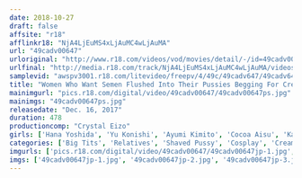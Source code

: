 ```yaml
---
date: 2018-10-27
draft: false
affsite: "r18"
afflinkr18: "NjA4LjEuMS4xLjAuMC4wLjAuMA"
url: "49cadv00647"
urloriginal: "http://www.r18.com/videos/vod/movies/detail/-/id=49cadv00647"
urlfinal: "http://media.r18.com/track/NjA4LjEuMS4xLjAuMC4wLjAuMA/videos/vod/movies/detail/-/id=49cadv00647"
samplevid: "awspv3001.r18.com/litevideo/freepv/4/49c/49cadv647/49cadv647_dmb_w.mp4"
title: "Women Who Want Semen Flushed Into Their Pussies Begging For Creampie Sex 8 Hours/30 Cum Shots!!"
mainimgurl: "pics.r18.com/digital/video/49cadv00647/49cadv00647ps.jpg"
mainimgs: "49cadv00647ps.jpg"
releasedate: "Dec. 16, 2017"
duration: 478
productioncomp: "Crystal Eizo"
girls: ['Hana Yoshida', 'Yu Konishi', 'Ayumi Kimito', 'Cocoa Aisu', 'Kanako Ioka', 'Yuri Oshikawa', 'Maya Kawamura', 'Miku Abeno', 'Azumi Chino', 'Chitose Saegusa']
categories: ['Big Tits', 'Relatives', 'Shaved Pussy', 'Cosplay', 'Creampie', 'Squirting', 'Bondage', 'Compilation', 'Over 4 Hours', 'Hi-Def']
imgurls: ['pics.r18.com/digital/video/49cadv00647/49cadv00647jp-1.jpg', 'pics.r18.com/digital/video/49cadv00647/49cadv00647jp-2.jpg', 'pics.r18.com/digital/video/49cadv00647/49cadv00647jp-3.jpg', 'pics.r18.com/digital/video/49cadv00647/49cadv00647jp-4.jpg', 'pics.r18.com/digital/video/49cadv00647/49cadv00647jp-5.jpg', 'pics.r18.com/digital/video/49cadv00647/49cadv00647jp-6.jpg', 'pics.r18.com/digital/video/49cadv00647/49cadv00647jp-7.jpg', 'pics.r18.com/digital/video/49cadv00647/49cadv00647jp-8.jpg', 'pics.r18.com/digital/video/49cadv00647/49cadv00647jp-9.jpg', 'pics.r18.com/digital/video/49cadv00647/49cadv00647jp-10.jpg', 'pics.r18.com/digital/video/49cadv00647/49cadv00647jp-11.jpg', 'pics.r18.com/digital/video/49cadv00647/49cadv00647jp-12.jpg', 'pics.r18.com/digital/video/49cadv00647/49cadv00647jp-13.jpg', 'pics.r18.com/digital/video/49cadv00647/49cadv00647jp-14.jpg', 'pics.r18.com/digital/video/49cadv00647/49cadv00647jp-15.jpg', 'pics.r18.com/digital/video/49cadv00647/49cadv00647jp-16.jpg', 'pics.r18.com/digital/video/49cadv00647/49cadv00647jp-17.jpg', 'pics.r18.com/digital/video/49cadv00647/49cadv00647jp-18.jpg', 'pics.r18.com/digital/video/49cadv00647/49cadv00647jp-19.jpg', 'pics.r18.com/digital/video/49cadv00647/49cadv00647jp-20.jpg']
imgs: ['49cadv00647jp-1.jpg', '49cadv00647jp-2.jpg', '49cadv00647jp-3.jpg', '49cadv00647jp-4.jpg', '49cadv00647jp-5.jpg', '49cadv00647jp-6.jpg', '49cadv00647jp-7.jpg', '49cadv00647jp-8.jpg', '49cadv00647jp-9.jpg', '49cadv00647jp-10.jpg', '49cadv00647jp-11.jpg', '49cadv00647jp-12.jpg', '49cadv00647jp-13.jpg', '49cadv00647jp-14.jpg', '49cadv00647jp-15.jpg', '49cadv00647jp-16.jpg', '49cadv00647jp-17.jpg', '49cadv00647jp-18.jpg', '49cadv00647jp-19.jpg', '49cadv00647jp-20.jpg']
---
```

